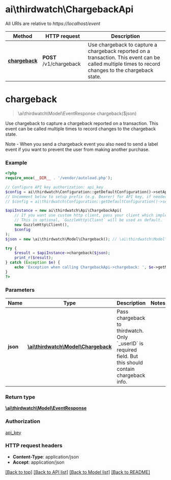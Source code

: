 # ai\thirdwatch\ChargebackApi

All URIs are relative to *https://localhost/event*

Method | HTTP request | Description
------------- | ------------- | -------------
[**chargeback**](ChargebackApi.md#chargeback) | **POST** /v1/chargeback | Use chargeback to capture a chargeback reported on a transaction. This event can be called multiple times to record changes to the chargeback state.


# **chargeback**
> \ai\thirdwatch\Model\EventResponse chargeback($json)

Use chargeback to capture a chargeback reported on a transaction. This event can be called multiple times to record changes to the chargeback state.

Note - When you send a chargeback event you also need to send a label event if you want to prevent the user from making another purchase.

### Example
```php
<?php
require_once(__DIR__ . '/vendor/autoload.php');

// Configure API key authorization: api_key
$config = ai\thirdwatch\Configuration::getDefaultConfiguration()->setApiKey('X-THIRDWATCH-API-KEY', 'YOUR_API_KEY');
// Uncomment below to setup prefix (e.g. Bearer) for API key, if needed
// $config = ai\thirdwatch\Configuration::getDefaultConfiguration()->setApiKeyPrefix('X-THIRDWATCH-API-KEY', 'Bearer');

$apiInstance = new ai\thirdwatch\Api\ChargebackApi(
    // If you want use custom http client, pass your client which implements `GuzzleHttp\ClientInterface`.
    // This is optional, `GuzzleHttp\Client` will be used as default.
    new GuzzleHttp\Client(),
    $config
);
$json = new \ai\thirdwatch\Model\Chargeback(); // \ai\thirdwatch\Model\Chargeback | Pass chargeback to thirdwatch. Only `_userID` is required field. But this should contain chargeback info.

try {
    $result = $apiInstance->chargeback($json);
    print_r($result);
} catch (Exception $e) {
    echo 'Exception when calling ChargebackApi->chargeback: ', $e->getMessage(), PHP_EOL;
}
?>
```

### Parameters

Name | Type | Description  | Notes
------------- | ------------- | ------------- | -------------
 **json** | [**\ai\thirdwatch\Model\Chargeback**](../Model/Chargeback.md)| Pass chargeback to thirdwatch. Only &#x60;_userID&#x60; is required field. But this should contain chargeback info. |

### Return type

[**\ai\thirdwatch\Model\EventResponse**](../Model/EventResponse.md)

### Authorization

[api_key](../../README.md#api_key)

### HTTP request headers

 - **Content-Type**: application/json
 - **Accept**: application/json

[[Back to top]](#) [[Back to API list]](../../README.md#documentation-for-api-endpoints) [[Back to Model list]](../../README.md#documentation-for-models) [[Back to README]](../../README.md)

